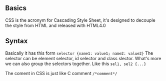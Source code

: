 ## Basics
CSS is the acronym for Cascading Style Sheet, it's designed to decouple the
style from HTML and released with HTML4.0

## Syntax
Basically it has this form `selector {name1: value1; name2: value2}`
The selector can be element selector, id selector and class slector.
What's more we can also group the selectors together. Like this `sel1, sel2 {...}`

The coment in CSS is just like C comment `/*comment*/`
